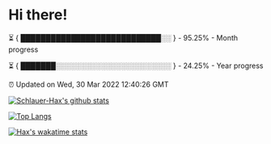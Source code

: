 # Hi there!

⏳ { ████████████████████████████░░ } - 95.25% - Month progress

⏳ { ███████░░░░░░░░░░░░░░░░░░░░░░░ } - 24.25% - Year progress

⏰ Updated on Wed, 30 Mar 2022 12:40:26 GMT


[![Schlauer-Hax's github stats](https://github-readme-stats.vercel.app/api?username=Schlauer-Hax&show_icons=true&theme=dark&count_private=true)](https://github.com/Schlauer-Hax)


[![Top Langs](https://github-readme-stats.vercel.app/api/top-langs/?username=Schlauer-Hax&layout=compact&theme=dark)](https://github.com/Schlauer-Hax?tab=repositories)


[![Hax's wakatime stats](https://github-readme-stats.vercel.app/api/wakatime?username=Hax&theme=dark)](https://wakatime.com/@Hax)

